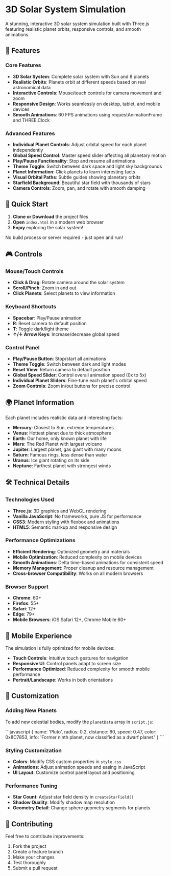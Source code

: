 # 3D Solar System Simulation

A stunning, interactive 3D solar system simulation built with Three.js featuring realistic planet orbits, responsive controls, and smooth animations.

## 🌟 Features

### Core Features
- **3D Solar System**: Complete solar system with Sun and 8 planets
- **Realistic Orbits**: Planets orbit at different speeds based on real astronomical data
- **Interactive Controls**: Mouse/touch controls for camera movement and zoom
- **Responsive Design**: Works seamlessly on desktop, tablet, and mobile devices
- **Smooth Animations**: 60 FPS animations using requestAnimationFrame and THREE.Clock

### Advanced Features
- **Individual Planet Controls**: Adjust orbital speed for each planet independently
- **Global Speed Control**: Master speed slider affecting all planetary motion
- **Play/Pause Functionality**: Stop and resume all animations
- **Theme Toggle**: Switch between dark space and light sky backgrounds
- **Planet Information**: Click planets to learn interesting facts
- **Visual Orbital Paths**: Subtle guides showing planetary orbits
- **Starfield Background**: Beautiful star field with thousands of stars
- **Camera Controls**: Zoom, pan, and rotate with smooth damping

## 🚀 Quick Start

1. **Clone or Download** the project files
2. **Open** `index.html` in a modern web browser
3. **Enjoy** exploring the solar system!

No build process or server required - just open and run!

## 🎮 Controls

### Mouse/Touch Controls
- **Click & Drag**: Rotate camera around the solar system
- **Scroll/Pinch**: Zoom in and out
- **Click Planets**: Select planets to view information

### Keyboard Shortcuts
- **Spacebar**: Play/Pause animation
- **R**: Reset camera to default position
- **T**: Toggle dark/light theme
- **↑/↓ Arrow Keys**: Increase/decrease global speed

### Control Panel
- **Play/Pause Button**: Stop/start all animations
- **Theme Toggle**: Switch between dark and light modes
- **Reset View**: Return camera to default position
- **Global Speed Slider**: Control overall animation speed (0x to 5x)
- **Individual Planet Sliders**: Fine-tune each planet's orbital speed
- **Zoom Controls**: Zoom in/out buttons for precise control

## 🌍 Planet Information

Each planet includes realistic data and interesting facts:

- **Mercury**: Closest to Sun, extreme temperatures
- **Venus**: Hottest planet due to thick atmosphere
- **Earth**: Our home, only known planet with life
- **Mars**: The Red Planet with largest volcano
- **Jupiter**: Largest planet, gas giant with many moons
- **Saturn**: Famous rings, less dense than water
- **Uranus**: Ice giant rotating on its side
- **Neptune**: Farthest planet with strongest winds

## 🛠️ Technical Details

### Technologies Used
- **Three.js**: 3D graphics and WebGL rendering
- **Vanilla JavaScript**: No frameworks, pure JS for performance
- **CSS3**: Modern styling with flexbox and animations
- **HTML5**: Semantic markup and responsive design

### Performance Optimizations
- **Efficient Rendering**: Optimized geometry and materials
- **Mobile Optimization**: Reduced complexity on mobile devices
- **Smooth Animations**: Delta time-based animations for consistent speed
- **Memory Management**: Proper cleanup and resource management
- **Cross-browser Compatibility**: Works on all modern browsers

### Browser Support
- **Chrome**: 60+
- **Firefox**: 55+
- **Safari**: 12+
- **Edge**: 79+
- **Mobile Browsers**: iOS Safari 12+, Chrome Mobile 60+

## 📱 Mobile Experience

The simulation is fully optimized for mobile devices:
- **Touch Controls**: Intuitive touch gestures for navigation
- **Responsive UI**: Control panels adapt to screen size
- **Performance Optimized**: Reduced complexity for smooth mobile performance
- **Portrait/Landscape**: Works in both orientations

## 🎨 Customization

### Adding New Planets
To add new celestial bodies, modify the `planetData` array in `script.js`:

\```javascript
{
    name: 'Pluto',
    radius: 0.2,
    distance: 60,
    speed: 0.47,
    color: 0x8C7853,
    info: 'Former ninth planet, now classified as a dwarf planet.'
}
\```

### Styling Customization
- **Colors**: Modify CSS custom properties in `style.css`
- **Animations**: Adjust animation speeds and easing in JavaScript
- **UI Layout**: Customize control panel layout and positioning

### Performance Tuning
- **Star Count**: Adjust star field density in `createStarField()`
- **Shadow Quality**: Modify shadow map resolution
- **Geometry Detail**: Change sphere geometry segments for planets

## 🤝 Contributing

Feel free to contribute improvements:
1. Fork the project
2. Create a feature branch
3. Make your changes
4. Test thoroughly
5. Submit a pull request

